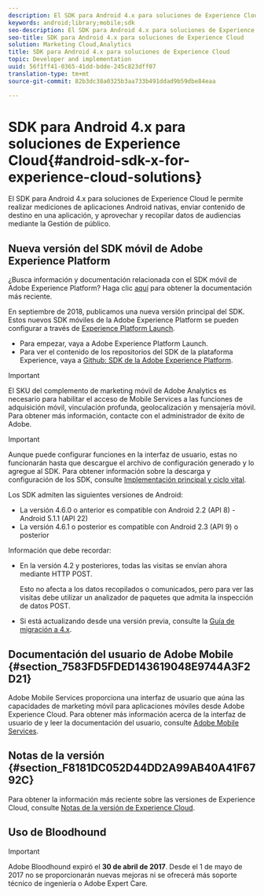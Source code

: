 ```yaml
---
description: El SDK para Android 4.x para soluciones de Experience Cloud le permite realizar mediciones de aplicaciones Android nativas, enviar contenido de destino en una aplicación, y aprovechar y recopilar datos de audiencias mediante la Gestión de público.
keywords: android;library;mobile;sdk
seo-description: El SDK para Android 4.x para soluciones de Experience Cloud le permite realizar mediciones de aplicaciones Android nativas, enviar contenido de destino en una aplicación, y aprovechar y recopilar datos de audiencias mediante la Gestión de público.
seo-title: SDK para Android 4.x para soluciones de Experience Cloud
solution: Marketing Cloud,Analytics
title: SDK para Android 4.x para soluciones de Experience Cloud
topic: Developer and implementation
uuid: 56f1ff41-0365-41dd-bdde-245c823dff07
translation-type: tm+mt
source-git-commit: 82b3dc38a0325b3aa733b491ddad9b59dbe84eaa

---
```



# SDK para Android 4.x para soluciones de Experience Cloud{#android-sdk-x-for-experience-cloud-solutions}

El SDK para Android 4.x para soluciones de Experience Cloud le permite realizar mediciones de aplicaciones Android nativas, enviar contenido de destino en una aplicación, y aprovechar y recopilar datos de audiencias mediante la Gestión de público.

## Nueva versión del SDK móvil de Adobe Experience Platform

¿Busca información y documentación relacionada con el SDK móvil de Adobe Experience Platform? Haga clic [aquí](https://aep-sdks.gitbook.io/docs/) para obtener la documentación más reciente.

En septiembre de 2018, publicamos una nueva versión principal del SDK. Estos nuevos SDK móviles de la Adobe Experience Platform se pueden configurar a través de [Experience Platform Launch](https://www.adobe.com/es/experience-platform/launch.html).

* Para empezar, vaya a Adobe Experience Platform Launch.
* Para ver el contenido de los repositorios del SDK de la plataforma Experience, vaya a [Github: SDK de la Adobe Experience Platform](https://github.com/Adobe-Marketing-Cloud/acp-sdks).

>[!IMPORTANT]
>
>El SKU del complemento de marketing móvil de Adobe Analytics es necesario para habilitar el acceso de Mobile Services a las funciones de adquisición móvil, vinculación profunda, geolocalización y mensajería móvil. Para obtener más información, contacte con el administrador de éxito de Adobe.

>[!IMPORTANT]
>
>Aunque puede configurar funciones en la interfaz de usuario, estas no funcionarán hasta que descargue el archivo de configuración generado y lo agregue al SDK. Para obtener información sobre la descarga y configuración de los SDK, consulte [Implementación principal y ciclo vital](/help/android/getting-started/dev-qs.md).

Los SDK admiten las siguientes versiones de Android:

* La versión 4.6.0 o anterior es compatible con Android 2.2 (API 8) - Android 5.1.1 (API 22)
* La versión 4.6.1 o posterior es compatible con Android 2.3 (API 9) o posterior

Información que debe recordar:

* En la versión 4.2 y posteriores, todas las visitas se envían ahora mediante HTTP POST.

   Esto no afecta a los datos recopilados o comunicados, pero para ver las visitas debe utilizar un analizador de paquetes que admita la inspección de datos POST.

* Si está actualizando desde una versión previa, consulte la [Guía de migración a 4.x](/help/android/getting-started/migration-v3.md).

## Documentación del usuario de Adobe Mobile {#section_7583FD5FDED143619048E9744A3F2D21}

Adobe Mobile Services proporciona una interfaz de usuario que aúna las capacidades de marketing móvil para aplicaciones móviles desde Adobe Experience Cloud. Para obtener más información acerca de la interfaz de usuario de y leer la documentación del usuario, consulte [Adobe Mobile Services](https://docs.adobe.com/content/help/es-ES/mobile-services/using/home.html).

## Notas de la versión {#section_F8181DC052D44DD2A99AB40A41F6792C}

Para obtener la información más reciente sobre las versiones de Experience Cloud, consulte [Notas de la versión de Experience Cloud](https://docs.adobe.com/content/help/es-ES/release-notes/experience-cloud/current.html).

## Uso de Bloodhound

>[!IMPORTANT]
>
>Adobe Bloodhound expiró el **30 de abril de 2017**. Desde el 1 de mayo de 2017 no se proporcionarán nuevas mejoras ni se ofrecerá más soporte técnico de ingeniería o Adobe Expert Care.
